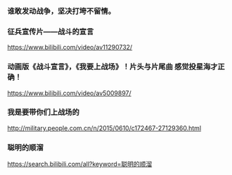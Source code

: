 ### 谁敢发动战争，坚决打垮不留情。
### 征兵宣传片——战斗的宣言
https://www.bilibili.com/video/av11290732/
### 动画版《战斗宣言》，《我要上战场》！片头与片尾曲 感觉投星海才正确！
https://www.bilibili.com/video/av5009897/
### 我是要带你们上战场的
http://military.people.com.cn/n/2015/0610/c172467-27129360.html
### 聪明的顺溜
https://search.bilibili.com/all?keyword=聪明的顺溜
